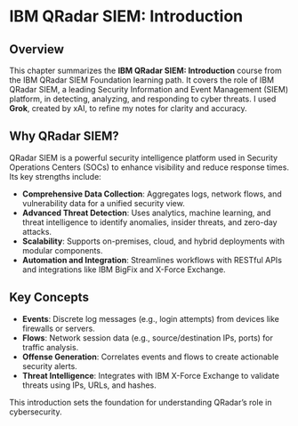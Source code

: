 # IBM QRadar SIEM: Introduction

## Overview
This chapter summarizes the **IBM QRadar SIEM: Introduction** course from the IBM QRadar SIEM Foundation learning path. It covers the role of IBM QRadar SIEM, a leading Security Information and Event Management (SIEM) platform, in detecting, analyzing, and responding to cyber threats. I used **Grok**, created by xAI, to refine my notes for clarity and accuracy.

## Why QRadar SIEM?
QRadar SIEM is a powerful security intelligence platform used in Security Operations Centers (SOCs) to enhance visibility and reduce response times. Its key strengths include:

- **Comprehensive Data Collection**: Aggregates logs, network flows, and vulnerability data for a unified security view.
- **Advanced Threat Detection**: Uses analytics, machine learning, and threat intelligence to identify anomalies, insider threats, and zero-day attacks.
- **Scalability**: Supports on-premises, cloud, and hybrid deployments with modular components.
- **Automation and Integration**: Streamlines workflows with RESTful APIs and integrations like IBM BigFix and X-Force Exchange.

## Key Concepts
- **Events**: Discrete log messages (e.g., login attempts) from devices like firewalls or servers.
- **Flows**: Network session data (e.g., source/destination IPs, ports) for traffic analysis.
- **Offense Generation**: Correlates events and flows to create actionable security alerts.
- **Threat Intelligence**: Integrates with IBM X-Force Exchange to validate threats using IPs, URLs, and hashes.

This introduction sets the foundation for understanding QRadar’s role in cybersecurity.
